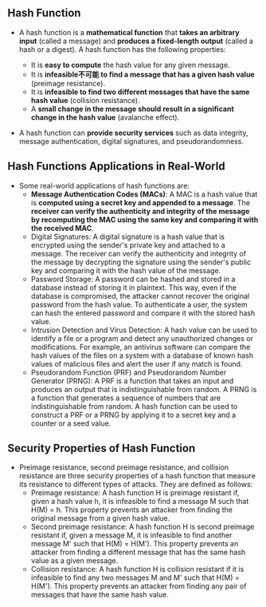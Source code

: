 ## Hash Function
- A hash function is a __mathematical function__ that __takes an arbitrary input__ (called a message) and __produces a fixed-length output__ (called a hash or a digest). A hash function has the following properties:
    - It is __easy to compute__ the hash value for any given message.
    - It is __infeasible不可能 to find a message that has a given hash value__ (preimage resistance).
    - It is __infeasible to find two different messages that have the same hash value__ (collision resistance).
    - A __small change in the message should result in a significant change in the hash value__ (avalanche effect).

- A hash function can __provide security services__ such as data integrity, message authentication, digital signatures, and pseudorandomness.

## Hash Functions Applications in Real-World 
- Some real-world applications of hash functions are:
    - __Message Authentication Codes (MACs)__: A MAC is a hash value that is __computed using a secret key and appended to a message__. The __receiver can verify the authenticity and integrity of the message by recomputing the MAC using the same key and comparing it with the received MAC__.
    - Digital Signatures: A digital signature is a hash value that is encrypted using the sender's private key and attached to a message. The receiver can verify the authenticity and integrity of the message by decrypting the signature using the sender's public key and comparing it with the hash value of the message.
    - Password Storage: A password can be hashed and stored in a database instead of storing it in plaintext. This way, even if the database is compromised, the attacker cannot recover the original password from the hash value. To authenticate a user, the system can hash the entered password and compare it with the stored hash value.
    - Intrusion Detection and Virus Detection: A hash value can be used to identify a file or a program and detect any unauthorized changes or modifications. For example, an antivirus software can compare the hash values of the files on a system with a database of known hash values of malicious files and alert the user if any match is found.
    - Pseudorandom Function (PRF) and Pseudorandom Number Generator (PRNG): A PRF is a function that takes an input and produces an output that is indistinguishable from random. A PRNG is a function that generates a sequence of numbers that are indistinguishable from random. A hash function can be used to construct a PRF or a PRNG by applying it to a secret key and a counter or a seed value.

## Security Properties of Hash Function
- Preimage resistance, second preimage resistance, and collision resistance are three security properties of a hash function that measure its resistance to different types of attacks. They are defined as follows:
    - Preimage resistance: A hash function H is preimage resistant if, given a hash value h, it is infeasible to find a message M such that H(M) = h. This property prevents an attacker from finding the original message from a given hash value.
    - Second preimage resistance: A hash function H is second preimage resistant if, given a message M, it is infeasible to find another message M' such that H(M) = H(M'). This property prevents an attacker from finding a different message that has the same hash value as a given message.
    - Collision resistance: A hash function H is collision resistant if it is infeasible to find any two messages M and M' such that H(M) = H(M'). This property prevents an attacker from finding any pair of messages that have the same hash value.
